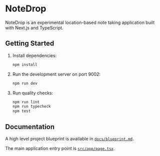 # NoteDrop

NoteDrop is an experimental location-based note taking application built with Next.js and TypeScript.

## Getting Started

1. Install dependencies:

   ```bash
   npm install
   ```

2. Run the development server on port 9002:

   ```bash
   npm run dev
   ```

3. Run quality checks:

   ```bash
   npm run lint
   npm run typecheck
   npm test
   ```

## Documentation

A high level project blueprint is available in [`docs/blueprint.md`](docs/blueprint.md).

The main application entry point is [`src/app/page.tsx`](src/app/page.tsx).
